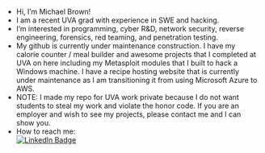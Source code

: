 - Hi, I’m Michael Brown!
- I am a recent UVA grad with experience in SWE and hacking. 
- I’m interested in programming, cyber R&D, network security, reverse engineering, forensics, red teaming, and penetration testing.
- My github is currently under maintenance construction. I have my calorie counter / meal builder and awesome projects that I completed at UVA on here including my Metasploit modules that I built to hack a Windows machine. I have a recipe hosting website that is currently under maintenance as I am transitioning it from using Microsoft Azure to AWS.
- NOTE: I made my repo for UVA work private because I do not want students to steal my work and violate the honor code. If you are an employer and wish to see my projects, please contact me and I can show you. 
- How to reach me: <div id="badges"> <a href="https://www.linkedin.com/in/michael-brown-5042581a3/"> <img src="https://img.shields.io/badge/LinkedIn-blue?style=for-the-badge&logo=linkedin&logoColor=white" alt="LinkedIn Badge"/> </a> </div>
